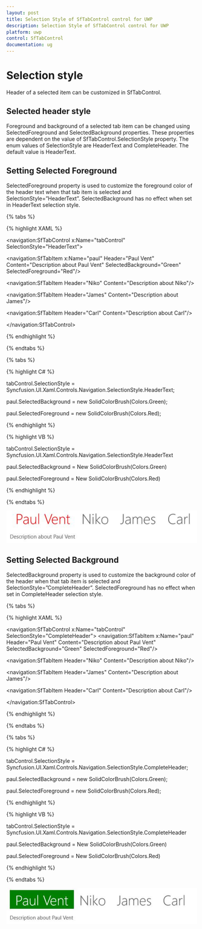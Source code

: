 ```yaml
---
layout: post
title: Selection Style of SfTabControl control for UWP
description: Selection Style of SfTabControl control for UWP
platform: uwp
control: SfTabControl
documentation: ug
---
```


# Selection style 

Header of a selected item can be customized in SfTabControl.

## Selected header style

Foreground and background of a selected tab item can be changed using SelectedForeground and SelectedBackground properties. These properties are dependent on the value of SfTabControl.SelectionStyle property. The enum values of SelectionStyle are HeaderText and CompleteHeader. The default value is HeaderText.

## Setting Selected Foreground

SelectedForeground property is used to customize the foreground color of the header text when that tab item is selected and SelectionStyle=”HeaderText”. SelectedBackground has no effect when set in HeaderText selection style.

{% tabs %}

{% highlight XAML %}

<navigation:SfTabControl x:Name="tabControl" SelectionStyle="HeaderText">

<navigation:SfTabItem x:Name="paul" Header="Paul Vent"
                      Content="Description about Paul Vent"
					  SelectedBackground="Green" SelectedForeground="Red"/>

<navigation:SfTabItem Header="Niko" Content="Description about Niko"/>

<navigation:SfTabItem Header="James" Content="Description about James"/>

<navigation:SfTabItem Header="Carl" Content="Description about Carl"/>

</navigation:SfTabControl>

{% endhighlight %}

{% endtabs %}

{% tabs %}

{% highlight C# %}

tabControl.SelectionStyle = Syncfusion.UI.Xaml.Controls.Navigation.SelectionStyle.HeaderText;

paul.SelectedBackground = new SolidColorBrush(Colors.Green);

paul.SelectedForeground = new SolidColorBrush(Colors.Red);


{% endhighlight %}

{% highlight VB %}

tabControl.SelectionStyle = Syncfusion.UI.Xaml.Controls.Navigation.SelectionStyle.HeaderText

paul.SelectedBackground = New SolidColorBrush(Colors.Green)

paul.SelectedForeground = New SolidColorBrush(Colors.Red)

{% endhighlight %}

{% endtabs %}

![](Selection-Style-images/Selection-Style-img1.jpeg)


## Setting Selected Background

SelectedBackground property is used to customize the background color of the header when that tab item is selected and SelectionStyle=”CompleteHeader”. SelectedForeground has no effect when set in CompleteHeader selection style.

{% tabs %}

{% highlight XAML %}

<navigation:SfTabControl x:Name="tabControl" SelectionStyle="CompleteHeader">
<navigation:SfTabItem x:Name="paul" Header="Paul Vent"
                      Content="Description about Paul Vent"
					  SelectedBackground="Green" SelectedForeground="Red"/>

<navigation:SfTabItem Header="Niko" Content="Description about Niko"/>

<navigation:SfTabItem Header="James" Content="Description about James"/>

<navigation:SfTabItem Header="Carl" Content="Description about Carl"/>

</navigation:SfTabControl>

{% endhighlight %}

{% endtabs %}

{% tabs %}

{% highlight C# %}

tabControl.SelectionStyle = Syncfusion.UI.Xaml.Controls.Navigation.SelectionStyle.CompleteHeader;

paul.SelectedBackground = new SolidColorBrush(Colors.Green);

paul.SelectedForeground = new SolidColorBrush(Colors.Red);

{% endhighlight %}

{% highlight VB %}

tabControl.SelectionStyle = Syncfusion.UI.Xaml.Controls.Navigation.SelectionStyle.CompleteHeader

paul.SelectedBackground = New SolidColorBrush(Colors.Green)

paul.SelectedForeground = New SolidColorBrush(Colors.Red)

{% endhighlight %}

{% endtabs %}


![](Selection-Style-images/Selection-Style-img2.jpeg)


